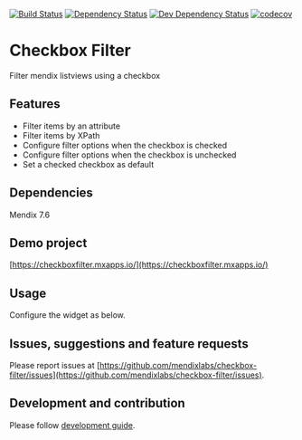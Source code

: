 [![Build Status](https://travis-ci.org/mendixlabs/checkbox-filter.svg?branch=master)](https://travis-ci.org/mendixlabs/checkbox-filter)
[![Dependency Status](https://david-dm.org/mendixlabs/checkbox-filter.svg)](https://david-dm.org/mendixlabs/checkbox-filter)
[![Dev Dependency Status](https://david-dm.org/mendixlabs/checkbox-filter.svg#info=devDependencies)](https://david-dm.org/mendixlabs/checkbox-filter#info=devDependencies)
[![codecov](https://codecov.io/gh/mendixlabs/checkbox-filter/branch/master/graph/badge.svg)](https://codecov.io/gh/mendixlabs/checkbox-filter)

# Checkbox Filter
Filter mendix listviews using a checkbox

## Features
* Filter items by an attribute
* Filter items by XPath
* Configure filter options when the checkbox is checked
* Configure filter options when the checkbox is unchecked
* Set a checked checkbox as default

## Dependencies
Mendix 7.6

## Demo project
[https://checkboxfilter.mxapps.io/](https://checkboxfilter.mxapps.io/)

## Usage
Configure the widget as below.

## Issues, suggestions and feature requests
Please report issues at [https://github.com/mendixlabs/checkbox-filter/issues](https://github.com/mendixlabs/checkbox-filter/issues).

## Development and contribution
Please follow [development guide](/development.md).
